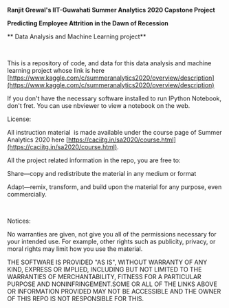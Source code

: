 **Ranjit Grewal's IIT-Guwahati Summer Analytics 2020 Capstone Project**

**Predicting Employee Attrition in the Dawn of Recession**

** Data Analysis and Machine Learning project**

 

This is a repository of code, and data for this data analysis and
machine learning project whose link is here
[https://www.kaggle.com/c/summeranalytics2020/overview/description](https://www.kaggle.com/c/summeranalytics2020/overview/description)

If you don't have the necessary software installed to run IPython
Notebook, don't fret. You can use nbviewer to view a notebook on the
web.

License:

All instruction material  is made available under the course page of
Summer Analytics 2020 here
[https://caciitg.in/sa2020/course.html](https://caciitg.in/sa2020/course.html).

All the project related information in the repo, you are free to:

Share—copy and redistribute the material in any medium or format

Adapt—remix, transform, and build upon the material for any purpose,
even commercially.

 

Notices:

No warranties are given, not give you all of the permissions necessary
for your intended use. For example, other rights such as publicity,
privacy, or moral rights may limit how you use the material.

THE SOFTWARE IS PROVIDED "AS IS", WITHOUT WARRANTY OF ANY KIND, EXPRESS
OR IMPLIED, INCLUDING BUT NOT LIMITED TO THE WARRANTIES OF
MERCHANTABILITY, FITNESS FOR A PARTICULAR PURPOSE AND
NONINFRINGEMENT.SOME OR ALL OF THE LINKS ABOVE OR INFORMATION PROVIDED
MAY NOT BE ACCESSIBLE AND THE OWNER OF THIS REPO IS NOT RESPONSIBLE FOR
THIS.
